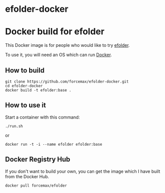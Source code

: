 efolder-docker
==============
# Docker build for efolder

This Docker image is for people who would like to try
[efolder](https://github.com/forcemax/efolder).

To use it, you will need an OS which can run
[Docker](http://docker.io).


## How to build

```
git clone https://github.com/forcemax/efolder-docker.git
cd efolder-docker
docker build -t efolder:base .
```


## How to use it

Start a container with this command:

```
./run.sh
```
or
```
docker run -t -i --name efolder efolder:base
```


## Docker Registry Hub

If you don't want to build your own, you can get the image which I
have built from the Docker Hub.

```
docker pull forcemax/efolder
```
